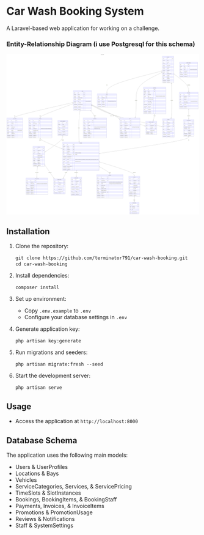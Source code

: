 # Car Wash Booking System

A Laravel-based web application for working on a challenge.

### Entity-Relationship Diagram (i use Postgresql for this schema)

![ERD](ERD-car-wash-booking.png)

## Installation

1. Clone the repository:

    ```
    git clone https://github.com/terminator791/car-wash-booking.git
    cd car-wash-booking
    ```

2. Install dependencies:

    ```
    composer install
    ```

3. Set up environment:

    - Copy `.env.example` to `.env`
    - Configure your database settings in `.env`

4. Generate application key:

    ```
    php artisan key:generate
    ```

5. Run migrations and seeders:

    ```
    php artisan migrate:fresh --seed
    ```

6. Start the development server:
    ```
    php artisan serve
    ```

## Usage

-   Access the application at `http://localhost:8000`

## Database Schema

The application uses the following main models:

-   Users & UserProfiles
-   Locations & Bays
-   Vehicles
-   ServiceCategories, Services, & ServicePricing
-   TimeSlots & SlotInstances
-   Bookings, BookingItems, & BookingStaff
-   Payments, Invoices, & InvoiceItems
-   Promotions & PromotionUsage
-   Reviews & Notifications
-   Staff & SystemSettings

